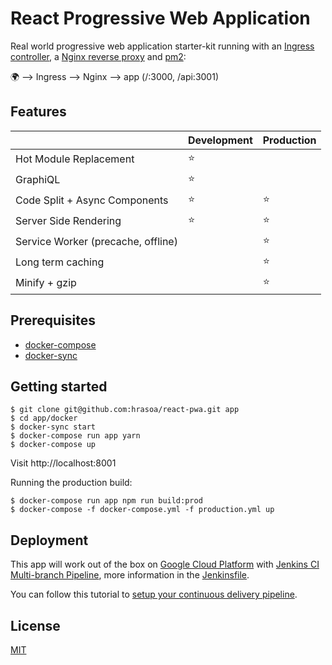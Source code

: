 # React Progressive Web Application

Real world progressive web application starter-kit running with an [Ingress controller](https://kubernetes.io/docs/concepts/services-networking/ingress/), a [Nginx reverse proxy](https://www.nginx.com/resources/wiki/) and [pm2](http://pm2.keymetrics.io/):

:earth_africa: --> Ingress --> Nginx --> app (/:3000, /api:3001)

## Features

| | Development | Production
--- | --- | ---
Hot Module Replacement | :star: |
GraphiQL | :star: |
Code Split + Async Components | :star: | :star:
Server Side Rendering | :star: | :star:
Service Worker (precache, offline) | | :star:
Long term caching | | :star:
Minify + gzip | | :star:

## Prerequisites

* [docker-compose](https://docs.docker.com/compose/)
* [docker-sync](http://docker-sync.io/)

## Getting started

    $ git clone git@github.com:hrasoa/react-pwa.git app
    $ cd app/docker
    $ docker-sync start
    $ docker-compose run app yarn
    $ docker-compose up

Visit http://localhost:8001

Running the production build:

    $ docker-compose run app npm run build:prod
    $ docker-compose -f docker-compose.yml -f production.yml up    
  
## Deployment

This app will work out of the box on [Google Cloud Platform](https://cloud.google.com/) with [Jenkins CI Multi-branch Pipeline](https://jenkins.io/doc/book/pipeline/multibranch/), more information in the [Jenkinsfile](/Jenkinsfile).

You can follow this tutorial to [setup your continuous delivery pipeline](https://cloud.google.com/solutions/continuous-delivery-jenkins-container-engine).

## License

[MIT](/License)
   

